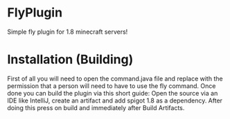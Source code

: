 # FlyPlugin
Simple fly plugin for 1.8 minecraft servers!

# Installation (Building)
First of all you will need to open the command.java file and replace <WRITE HERE YOUR PERMISSION> with the permission that a person will need to have to use the fly command.
Once done you can build the plugin via this short guide:
  Open the source via an IDE like IntelliJ, create an artifact and add spigot 1.8 as a dependency. After doing this press on build and immediately after Build Artifacts.
